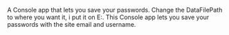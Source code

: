 A Console app that lets you save your passwords.
Change the DataFilePath to where you want it, i put it on E:.
This Console app lets you save your passwords with the site email and username.